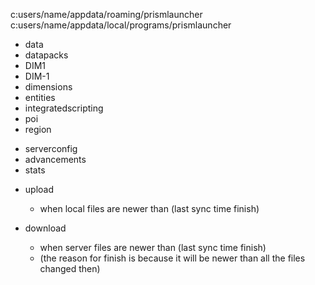 <!-- default loc -->
c:users/name/appdata/roaming/prismlauncher
c:users/name/appdata/local/programs/prismlauncher

<!-- marked folders for world sync -->
- data
- datapacks
- DIM1
- DIM-1
- dimensions
- entities
- integratedscripting
- poi
- region
<!-- maybe? -->
- serverconfig
- advancements
- stats

<!-- I can check if any instance is currently running by checking if .minecraft/logs/latest.log is openable or not -->

<!-- when to upload/download? -->
- upload
    - when local files are newer than (last sync time finish)

- download
    - when server files are newer than (last sync time finish)
    - (the reason for finish is because it will be newer than all the files changed then)